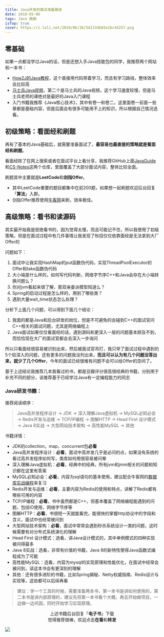 ```yaml
---
title: Java开发的面试准备路径
date: 2018-05-06
tags: Java 画画
isTop: true
cover: https://i.loli.net/2019/06/26/5d1334b65e1bc44257.png
---
```


## 零基础

如果一点都没学过Java的话，但是还想入手Java技能包的同学，我推荐两个网站和一本书：

- [How2J的Java教程](http://how2j.cn/ "How2J的Java教程")，这个直接用代码带着学习，而且有学习路线，整体效率会比较高
- [马士兵Java视频](https://www.bilibili.com/video/av36806419?from=search&seid=16017107412719903040 "马士兵Java视频")，第二个是马士兵的Java视频，这个学习速度较慢，但是马士兵老师的课绝对是最好的Java入门课程
- 入门书籍我推荐《Java核心技术》，其中有卷一和卷二，这里面卷一前面一些章都是基础内容，但是后面会有很多可能用不上的知识，所以根据自己情况选看。

## 初级策略：看面经和刷题

再有了基本的Java基础后，就需要准备面试了，**最容易也最直接的策略就是看面经和刷题**。

看面经除了在网上搜索或者在面试平台上看分享，我推荐GitHub上面[JavaGuide](https://github.com/Snailclimb/JavaGuide "JavaGuide")和[CS-Notes](https://github.com/CyC2018/CS-Notes "CS-Notes")这两个仓库，里面覆盖了大部分面试内容，整体比较全面。

刷题其中主要就是**LeetCode**和**剑指Offer**。

- 其中LeetCode重要的题目都集中在前200题，如果想一起刷题欢迎后台回复「**算法**」入群。
- 剑指Offer推荐使用[牛客网](https://www.nowcoder.com/ta/coding-interviews "剑指Offer")来刷，效率极佳。

## 高级策略：看书和读源码

其实最开始我是拒绝看书的，因为觉得太慢，而且可能记不住，所以我使用了初级策略，但是在面试过程中有几件事情让我发现了秋招仅仅依靠面经是无法拿到大厂Offer的

问题如下：

1. 面试中让我实现HashMap的put函数伪代码，实现ThreadPoolExecutor的Offer和take函数伪代码
2. 大小端是什么样的，如何写代码判断，网络字节序C++和Java会存在大小端转换问题么？
3. 你对jvm看起来很了解，那双亲委派模型知道么？
4. Spring的启动过程是怎么样的，用到了哪些类？
5. 遇到大量wait_time状态怎么处理？

分析下上面几个问题，可以得到下面几个结论：

1. 我面的都是Java和后台研发的岗位，但是不可避免的会碰到C++的面试官问C++相关的面试问题，尤其是网络编程上
2. Java面试如果仅仅看面经的话，遇到源码和更深入一层的问题基本顾及不到，而恰恰现在大厂的面试官都会去深入一步询问

所以只看面经很容易被识别出来，然后被面试官吊打，我只举了面试过程中遇到的5个较深入的问题，还有更多的问题我没列出来，**而且可以认为有几个问题没答出来，就少了几个Offer**，今年的面试已经很难有问题不会可以给Offer的空间了。

基于上述结论我推荐几本我看过的书，都是豆瓣评分很高很经典的书籍，分别用于补充不同的部分，该推荐基于已经学过Java有一定编程能力的同志

### Java研发书籍：

推荐阅读顺序：

> Java高并发程序设计 -> JDK -> 深入理解Java虚拟机 -> MySQL必知必会 ->  Redis开发与运维 -> TCP/IP编程 -> 图解HTTP -> Head First 设计模式 -> Java 8实战 -> 大型网站技术架构 -> 高性能MySQL  -> 其他

书籍详情：

- JDK的collection，map，concurrent包**必看**
- Java高并发程序设计：**必看**，面试中高并发几乎是必问的点，如果没有系统的看过高并发程序如何写，类库如何用很容易被问晕
- 深入理解Java虚拟机：**必看**，经典中的经典，所有jvm和jmm相关的问题和知识都在这里有答案
- MySQL必知必会：**必看**，内容为sql语句的基本使用，建议配合牛客网的[数据库实战编程](https://www.nowcoder.com/ta/sql "数据库实战编程")来复习
- Redis开发与运维：**必看**，主要内容为Redis的使用和特点，讲解了Redis都有哪些可用的内容
- TCP/IP编程：**必看**，书中虽然都是C++，但基本覆盖了网络编程能遇到的问题，包括IO使用，网络字节序等
- 图解HTTP：**必看**，书很短一天就能看完，能很快的掌握http协议中的字段和含义，面试中也经常被问到
- 大型网站技术架构：**必看**，面试中常常会遇到秒杀系统设计一类的问题，这时候需要有对分布式系统演化的理解 
- Head First 设计模式：选看，讲Java设计模式的，其中单例模式的四种实现被问得最多
- Java 8实战：选看，非常有价值的书籍，Java 8的新特性使得Java函数式编程成为了可能
- 高性能MySQL：选看，内容为mysql的实现原理和性能优化，在面试中经常会被问到，读这本书会有更深刻的理解
- 其他：还有很多进阶的书籍，比如Spring揭秘、Netty权威指南、Redis设计与实现等，这些都可以后续再看

> 建议：学一个工具的时候，需要准备两本书，第一本书是讲如何使用的，第二本书是讲内部原理的，建议先将第一本书看个大概，再去开始做项目，一边做一边巩固，同时开始学习实现原理。

<span style="display:block;text-align:center;">上述书籍后台回复「<strong>电子书</strong>」下载</span>
<span style="display:block;text-align:center;">觉得推荐很棒，欢迎点击<strong>在看</strong>和<strong>转发</strong></span>

![](https://i.loli.net/2019/05/20/5ce23b33cc01d73486.gif)